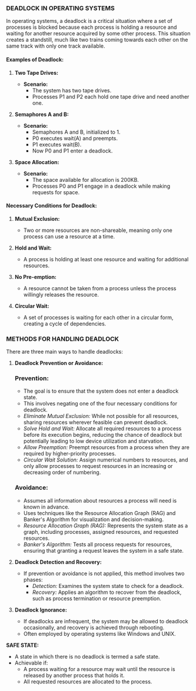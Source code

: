 ### DEADLOCK IN OPERATING SYSTEMS

In operating systems, a deadlock is a critical situation where a set of processes is blocked because each process is holding a resource and waiting for another resource acquired by some other process. This situation creates a standstill, much like two trains coming towards each other on the same track with only one track available.

#### Examples of Deadlock:

1. **Two Tape Drives:**
   - **Scenario:**
     - The system has two tape drives.
     - Processes P1 and P2 each hold one tape drive and need another one.
   
2. **Semaphores A and B:**
   - **Scenario:**
     - Semaphores A and B, initialized to 1.
     - P0 executes wait(A) and preempts.
     - P1 executes wait(B).
     - Now P0 and P1 enter a deadlock.

3. **Space Allocation:**
   - **Scenario:**
     - The space available for allocation is 200KB.
     - Processes P0 and P1 engage in a deadlock while making requests for space.

#### Necessary Conditions for Deadlock:

1. **Mutual Exclusion:**
   - Two or more resources are non-shareable, meaning only one process can use a resource at a time.

2. **Hold and Wait:**
   - A process is holding at least one resource and waiting for additional resources.

3. **No Pre-emption:**
   - A resource cannot be taken from a process unless the process willingly releases the resource.

4. **Circular Wait:**
   - A set of processes is waiting for each other in a circular form, creating a cycle of dependencies.


### METHODS FOR HANDLING DEADLOCK

There are three main ways to handle deadlocks:

1. **Deadlock Prevention or Avoidance:**
	### **Prevention:**
     - The goal is to ensure that the system does not enter a deadlock state.
     - This involves negating one of the four necessary conditions for deadlock.
     - *Eliminate Mutual Exclusion:* While not possible for all resources, sharing resources wherever feasible can prevent deadlock.
     - *Solve Hold and Wait:* Allocate all required resources to a process before its execution begins, reducing the chance of deadlock but potentially leading to low device utilization and starvation.
     - *Allow Preemption:* Preempt resources from a process when they are required by higher-priority processes.
     - *Circular Wait Solution:* Assign numerical numbers to resources, and only allow processes to request resources in an increasing or decreasing order of numbering.
	### **Avoidance:**
     - Assumes all information about resources a process will need is known in advance.
     - Uses techniques like the Resource Allocation Graph (RAG) and Banker's Algorithm for visualization and decision-making.
     - *Resource Allocation Graph (RAG):* Represents the system state as a graph, including processes, assigned resources, and requested resources.
     - *Banker's Algorithm:* Tests all process requests for resources, ensuring that granting a request leaves the system in a safe state.

2. **Deadlock Detection and Recovery:**
   - If prevention or avoidance is not applied, this method involves two phases:
     - *Detection:* Examines the system state to check for a deadlock.
     - *Recovery:* Applies an algorithm to recover from the deadlock, such as process termination or resource preemption.

3. **Deadlock Ignorance:**
   - If deadlocks are infrequent, the system may be allowed to deadlock occasionally, and recovery is achieved through rebooting.
   - Often employed by operating systems like Windows and UNIX.

**SAFE STATE:**
- A state in which there is no deadlock is termed a safe state.
- Achievable if:
  - A process waiting for a resource may wait until the resource is released by another process that holds it.
  - All requested resources are allocated to the process.

